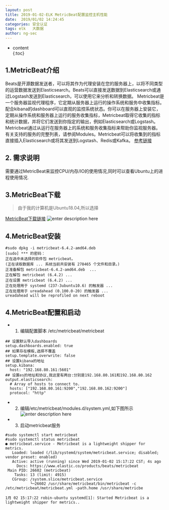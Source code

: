 ```yaml
---
layout: post  
title: 2019-01-02-ELK MetricBeat配置监控主机性能
date:  2019/01/02 14:24:45
categories: 安全认证 
tags: elk   大数据
author: ng-sec  
---
```


* content  
{:toc}

## 1.MetricBeat介绍
Beats是开源数据发送者，可以将其作为代理安装在您的服务器上，以将不同类型的运营数据发送到Elasticsearch。Beats可以直接发送数据到Elasticsearch或通过Logstash发送到Elasticsearch，可以使用它来分析和转换数据。
Metricbeat是一个服务器监视代理程序，它定期从服务器上运行的操作系统和服务中收集指标。配合kibana的dashboard可以直观的监控系统状态。你可以在服务器上安装它，定期从操作系统和服务器上运行的服务收集指标，Metricbeat取得它收集的指标和统计数据，并将它们发送到你指定的输出，例如Elasticsearch或Logstash。
Metricbeat通过从运行在服务器上的系统和服务收集指标来帮助你监视服务器。
有关支持的服务的完整列表，请参阅Modules。Metricbeat可以将收集到的指标直接插入Elasticsearch或将其发送到Logstash、Redis或Kafka。
[参考链接](https://book.gitlore.com/operatesystem/ELKStack%E4%B8%AD%E6%96%87%E6%8C%87%E5%8D%97/beats/metric.html)
## 2. 需求说明
需要通过MetricBeat来监控CPU/内存/IO的使用情况,同时可以查看Ubuntu上的进程使用情况.
## 3.MetricBeat下载
> 由于我的计算机是Ubuntu18.04,所以选择

[MetricBeat下载链接](https://www.elastic.co/downloads/past-releases)
![enter description here](http://800wifi.com/ng-sec/1546410876155.png)

## 4.MetricBeat安装

``` shell?linenums
#sudo dpkg -i metricbeat-6.4.2-amd64.deb
[sudo] *** 的密码： 
正在选中未选择的软件包 metricbeat。
(正在读取数据库 ... 系统当前共安装有 278465 个文件和目录。)
正准备解包 metricbeat-6.4.2-amd64.deb  ...
正在解包 metricbeat (6.4.2) ...
正在设置 metricbeat (6.4.2) ...
正在处理用于 systemd (237-3ubuntu10.6) 的触发器 ...
正在处理用于 ureadahead (0.100.0-20) 的触发器 ...
ureadahead will be reprofiled on next reboot

```

## 4.MetricBeat配置和启动
- 1) 编辑配置脚本 /etc/metricbeat/metricbeat

``` ruby?linenums
## 设置默认导入dashboards
setup.dashboards.enabled: true
## 如果存在模板,选择不覆盖
setup.template.overwrite: false
## 设置kibana的地址
setup.kibana:
  host: "192.168.80.161:5601"
## 设置es的地址和协议,我这里有两台:分别是192.168.80.161和192.168.80.162
output.elasticsearch:
  # Array of hosts to connect to.
  hosts: ["192.168.80.161:9200","192.168.80.162:9200"]
  protocol: "http"

```

- 2) 编辑/etc/metricbeat/modules.d/system.yml,如下图所示
![enter description here](http://800wifi.com/ng-sec/1546412998374.png)

- 3) 启动metricbeat服务

``` ruby?linenums
#sudo systemctl start metricbeat 
#sudo systemctl status metricbeat 
● metricbeat.service - Metricbeat is a lightweight shipper for metrics.
   Loaded: loaded (/lib/systemd/system/metricbeat.service; disabled; vendor preset: enabled)
   Active: active (running) since Wed 2019-01-02 15:17:22 CST; 4s ago
     Docs: https://www.elastic.co/products/beats/metricbeat
 Main PID: 26602 (metricbeat)
    Tasks: 13 (limit: 4915)
   CGroup: /system.slice/metricbeat.service
           └─26602 /usr/share/metricbeat/bin/metricbeat -c /etc/metricbeat/metricbeat.yml -path.home /usr/share/metricbe

1月 02 15:17:22 robin-ubuntu systemd[1]: Started Metricbeat is a lightweight shipper for metrics..

```